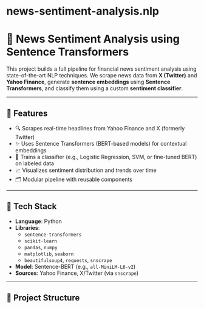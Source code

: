 # news-sentiment-analysis.nlp

# 📰 News Sentiment Analysis using Sentence Transformers

This project builds a full pipeline for financial news sentiment analysis using state-of-the-art NLP techniques. We scrape news data from **X (Twitter)** and **Yahoo Finance**, generate **sentence embeddings** using **Sentence Transformers**, and classify them using a custom **sentiment classifier**.

---

## 🚀 Features

- 🔍 Scrapes real-time headlines from Yahoo Finance and X (formerly Twitter)
- ✨ Uses Sentence Transformers (BERT-based models) for contextual embeddings
- 🎯 Trains a classifier (e.g., Logistic Regression, SVM, or fine-tuned BERT) on labeled data
- 📈 Visualizes sentiment distribution and trends over time
- 🗂️ Modular pipeline with reusable components

---

## 🧠 Tech Stack

- **Language**: Python
- **Libraries**:
  - `sentence-transformers`
  - `scikit-learn`
  - `pandas`, `numpy`
  - `matplotlib`, `seaborn`
  - `beautifulsoup4`, `requests`, `snscrape`
- **Model**: Sentence-BERT (e.g., `all-MiniLM-L6-v2`)
- **Sources**: Yahoo Finance, X/Twitter (via `snscrape`)

---

## 📁 Project Structure




